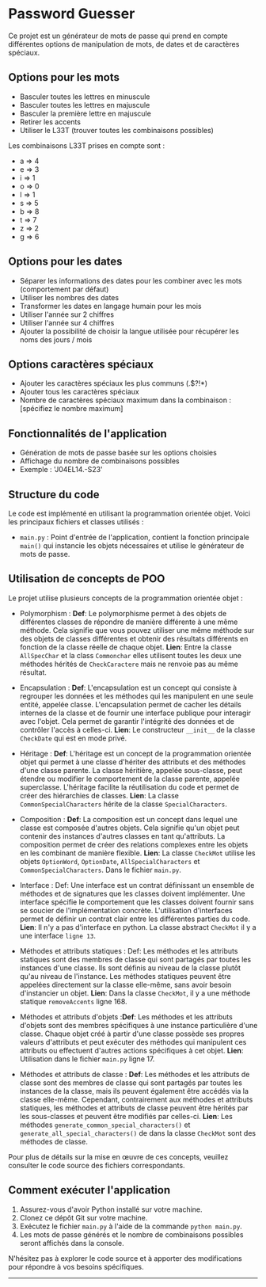 # Password Guesser

Ce projet est un générateur de mots de passe qui prend en compte différentes options de manipulation de mots, de dates et de caractères spéciaux.

## Options pour les mots

- Basculer toutes les lettres en minuscule
- Basculer toutes les lettres en majuscule
- Basculer la première lettre en majuscule
- Retirer les accents
- Utiliser le L33T (trouver toutes les combinaisons possibles)

Les combinaisons L33T prises en compte sont :
- a => 4
- e => 3
- i => 1
- o => 0
- l => 1
- s => 5
- b => 8
- t => 7
- z => 2
- g => 6

## Options pour les dates

- Séparer les informations des dates pour les combiner avec les mots (comportement par défaut)
- Utiliser les nombres des dates
- Transformer les dates en langage humain pour les mois
- Utiliser l'année sur 2 chiffres
- Utiliser l'année sur 4 chiffres
- Ajouter la possibilité de choisir la langue utilisée pour récupérer les noms des jours / mois

## Options caractères spéciaux

- Ajouter les caractères spéciaux les plus communs (.$?!*)
- Ajouter tous les caractères spéciaux
- Nombre de caractères spéciaux maximum dans la combinaison : [spécifiez le nombre maximum]

## Fonctionnalités de l'application

- Génération de mots de passe basée sur les options choisies
- Affichage du nombre de combinaisons possibles
- Exemple : 'J04EL14.-S23' 
## Structure du code

Le code est implémenté en utilisant la programmation orientée objet. Voici les principaux fichiers et classes utilisés :

- `main.py` : Point d'entrée de l'application, contient la fonction principale `main()` qui instancie les objets nécessaires et utilise le générateur de mots de passe.


## Utilisation de concepts de POO

Le projet utilise plusieurs concepts de la programmation orientée objet :

- Polymorphism : **Def**: Le polymorphisme permet à des objets de différentes classes de répondre de manière différente à une même méthode. Cela signifie que vous pouvez utiliser une même méthode sur des objets de classes différentes et obtenir des résultats différents en fonction de la classe réelle de chaque objet.
				 **Lien**: Entre la classe `AllSpecChar` et la class `Commonchar` elles utilisent toutes les deux une méthodes hérités de `CheckCaractere` mais 					ne renvoie pas au même résultat.
  
- Encapsulation : **Def**: L'encapsulation est un concept qui consiste à regrouper les données et les méthodes qui les manipulent en une seule entité, appelée classe. L'encapsulation permet de cacher les détails internes de la classe et de fournir une interface publique pour interagir avec l'objet. Cela permet de garantir l'intégrité des données et de contrôler l'accès à celles-ci. 
				  **Lien**: Le constructeur `__init__` de la classe `CheckDate` qui est en mode privé.
  
- Héritage : **Def**:  L'héritage est un concept de la programmation orientée objet qui permet à une classe d'hériter des attributs et des méthodes d'une classe parente. La classe héritière, appelée sous-classe, peut étendre ou modifier le comportement de la classe parente, appelée superclasse. L'héritage facilite la réutilisation du code et permet de créer des hiérarchies de classes.
			**Lien**: La classe `CommonSpecialCharacters` hérite de la classe `SpecialCharacters`.
  
- Composition : **Def**: La composition est un concept dans lequel une classe est composée d'autres objets. Cela signifie qu'un objet peut contenir des instances d'autres classes en tant qu'attributs. La composition permet de créer des relations complexes entre les objets en les combinant de manière flexible.
				**Lien**: La classe `CheckMot` utilise les objets `OptionWord`, `OptionDate`, `AllSpecialCharacters` et `CommonSpecialCharacters`. Dans le fichier `main.py`.
  
- Interface : Def: Une interface est un contrat définissant un ensemble de méthodes et de signatures que les classes doivent implémenter. Une interface spécifie le comportement que les classes doivent fournir sans se soucier de l'implémentation concrète. L'utilisation d'interfaces permet de définir un contrat clair entre les différentes parties du code.
			  **Lien**: Il n'y a pas d'interface en python. La classe abstract `CheckMot` il y a une interface `ligne 13`.
  
- Méthodes et attributs statiques : Def: Les méthodes et les attributs statiques sont des membres de classe qui sont partagés par toutes les instances d'une classe. Ils sont définis au niveau de la classe plutôt qu'au niveau de l'instance. Les méthodes statiques peuvent être appelées directement sur la classe elle-même, sans avoir besoin d'instancier un objet.
				    **Lien**: Dans la classe `CheckMot`, il y a une méthode statique `removeAccents` ligne 168.
  
- Méthodes et attributs d'objets :**Def**: Les méthodes et les attributs d'objets sont des membres spécifiques à une instance particulière d'une classe. Chaque objet créé à partir d'une classe possède ses propres valeurs d'attributs et peut exécuter des méthodes qui manipulent ces attributs ou effectuent d'autres actions spécifiques à cet objet.
		                    **Lien**: Utilisation dans le fichier `main.py` ligne 17.
  
- Méthodes et attributs de classe : **Def**:  Les méthodes et les attributs de classe sont des membres de classe qui sont partagés par toutes les instances de la classe, mais ils peuvent également être accédés via la classe elle-même. Cependant, contrairement aux méthodes et attributs statiques, les méthodes et attributs de classe peuvent être hérités par les sous-classes et peuvent être modifiés par celles-ci.
				    **Lien**: Les méthodes `generate_common_special_characters()` et `generate_all_special_characters()` de dans la classe `CheckMot` sont des méthodes de classe.

Pour plus de détails sur la mise en œuvre de ces concepts, veuillez consulter le code source des fichiers correspondants.

## Comment exécuter l'application

1. Assurez-vous d'avoir Python installé sur votre machine.
2. Clonez ce dépôt Git sur votre machine.
3. Exécutez le fichier `main.py` à l'aide de la commande `python main.py`.
4. Les mots de passe générés et le nombre de combinaisons possibles seront affichés dans la console.

N'hésitez pas à explorer le code source et à apporter des modifications pour répondre à vos besoins spécifiques.

---



